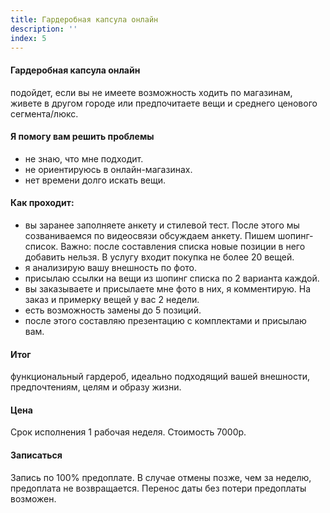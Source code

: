 ```yaml
---
title: Гардеробная капсула онлайн
description: ''
index: 5
---
```

#### Гардеробная капсула онлайн 
подойдет, если вы не имеете возможность ходить по магазинам, живете в другом городе или предпочитаете вещи и среднего ценового сегмента/люкс.
#### Я помогу вам решить проблемы
- не знаю, что мне подходит.
- не ориентируюсь в онлайн-магазинах.
- нет времени долго искать вещи.
#### Как  проходит:
- вы заранее заполняете анкету и стилевой тест. После этого мы созваниваемся по видеосвязи  обсуждаем анкету. Пишем шопинг-список. Важно: после составления списка новые позиции в него добавить нельзя. В услугу входит покупка не более 20 вещей.
- я анализирую вашу внешность по фото.
- присылаю ссылки на вещи из шопинг списка по 2 варианта каждой.
- вы заказываете и присылаете мне фото в них, я комментирую. На заказ и примерку вещей у вас 2 недели.
- есть возможность замены до 5 позиций.
- после этого составляю презентацию с комплектами и присылаю вам.
#### Итог
функциональный гардероб, идеально подходящий вашей внешности, предпочтениям, целям и образу жизни.
#### Цена
Срок исполнения 1 рабочая неделя. Стоимость 7000р.
#### Записаться
Запись по 100% предоплате. В случае отмены позже, чем за неделю, предоплата не возвращается. Перенос даты без потери предоплаты возможен.
